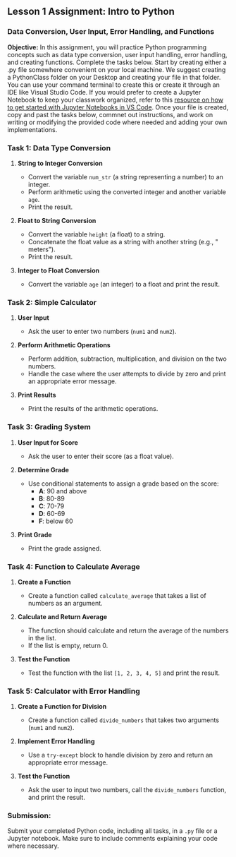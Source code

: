 ## Lesson 1 Assignment: Intro to Python
### Data Conversion, User Input, Error Handling, and Functions

**Objective:** In this assignment, you will practice Python programming concepts such as data type conversion, user input handling, error handling, and creating functions. Complete the tasks below. Start by creating either a .py file somewhere convenient on your local machine.  We suggest creating a PythonClass folder on your Desktop and creating your file in that folder. You can use your command terminal to create this or create it through an IDE like Visual Studio Code.  If you would prefer to create a Jupyter Notebook to keep your classwork organized, refer to this [resource on how to get started with Jupyter Notebooks in VS Code](https://code.visualstudio.com/docs/datascience/jupyter-notebooks).  Once your file is created, copy and past the tasks below, commnet out instructions, and work on writing or modifying the provided code where needed and adding your own implementations.

### **Task 1: Data Type Conversion**
1. **String to Integer Conversion**
   - Convert the variable `num_str` (a string representing a number) to an integer.
   - Perform arithmetic using the converted integer and another variable `age`.
   - Print the result.

2. **Float to String Conversion**
   - Convert the variable `height` (a float) to a string.
   - Concatenate the float value as a string with another string (e.g., " meters").
   - Print the result.

3. **Integer to Float Conversion**
   - Convert the variable `age` (an integer) to a float and print the result.

### **Task 2: Simple Calculator**
1. **User Input**
   - Ask the user to enter two numbers (`num1` and `num2`).

2. **Perform Arithmetic Operations**
   - Perform addition, subtraction, multiplication, and division on the two numbers.
   - Handle the case where the user attempts to divide by zero and print an appropriate error message.

3. **Print Results**
   - Print the results of the arithmetic operations.

### **Task 3: Grading System**
1. **User Input for Score**
   - Ask the user to enter their score (as a float value).

2. **Determine Grade**
   - Use conditional statements to assign a grade based on the score:
     - **A**: 90 and above
     - **B**: 80-89
     - **C**: 70-79
     - **D**: 60-69
     - **F**: below 60

3. **Print Grade**
   - Print the grade assigned.

### **Task 4: Function to Calculate Average**
1. **Create a Function**
   - Create a function called `calculate_average` that takes a list of numbers as an argument.

2. **Calculate and Return Average**
   - The function should calculate and return the average of the numbers in the list.
   - If the list is empty, return 0.

3. **Test the Function**
   - Test the function with the list `[1, 2, 3, 4, 5]` and print the result.

### **Task 5: Calculator with Error Handling**
1. **Create a Function for Division**
   - Create a function called `divide_numbers` that takes two arguments (`num1` and `num2`).

2. **Implement Error Handling**
   - Use a `try-except` block to handle division by zero and return an appropriate error message.

3. **Test the Function**
   - Ask the user to input two numbers, call the `divide_numbers` function, and print the result.

### **Submission:**
Submit your completed Python code, including all tasks, in a `.py` file or a Jupyter notebook. Make sure to include comments explaining your code where necessary.
